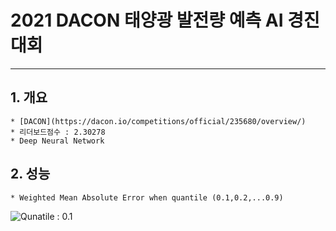 # 2021 DACON 태양광 발전량 예측 AI 경진대회
---
## 1. 개요
    * [DACON](https://dacon.io/competitions/official/235680/overview/)
    * 리더보드점수 : 2.30278
    * Deep Neural Network

## 2. 성능
    * Weighted Mean Absolute Error when quantile (0.1,0.2,...0.9)
 ![Qunatile : 0.1](https://blog.kakaocdn.net/dn/wI8Pl/btqEW35dHZu/NsFfXYcMshaVET0IBLY7Jk/img.png)
